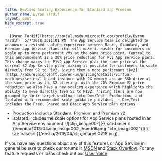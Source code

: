 ```yaml
---
title: Revised Scaling Experience for Standard and Premium
author_name: Byron Tardif
layout: post
hide_excerpt: true
---
```

      [Byron Tardif](https://social.msdn.microsoft.com/profile/Byron Tardif)  5/7/2018 2:11:01 PM  The App Service team is delighted to announce a revised scaling experience between Basic, Standard, and Premium App Service plans that will make it easier for customers to scale up to more performant VMs at the same price point. Central to this announcement is a 20% price reduction for Pv2 App Service plans. This change makes the P1v2 App Service plan the same price as the current S2 App Service plan, making it possible for customers to scale directly from S2 to P1v2. Giving them a more performant [Dv2](https://azure.microsoft.com/en-us/pricing/details/virtual-machines/series/) based instance with 2X memory and an SSD drive at the same price as the S2 offering. With the 20% Premium V2 price reduction we also have a new scaling experience which highlights the ability to move directly from S2 to P1v2. Pricing tiers are now grouped by their target workload into Dev/Test, Production, and Isolated with recommended scale guidance provided.  - Dev/Test includes the Free, Shared and Basic App Service plan options
 - Production includes Standard, Premium and Premium v2
 - Isolated includes the scale options for App Service plans hosted in an App Service environment.
  [![clip_image002]({{ site.baseurl }}/media/2018/04/clip_image002_thumb15.png "clip_image002")]({{ site.baseurl }}/media/2018/04/clip_image00218.png)

 If you have any questions about any of this features or App Service in general be sure to check our forums in [MSDN](https://social.msdn.microsoft.com/Forums/en-US/home?forum=windowsazurewebsitespreview) and [Stack Overflow](https://stackoverflow.com/questions/tagged/azure-web-sites). For any feature requests or ideas check out our [User Voice](https://feedback.azure.com/forums/169385-web-apps-formerly-websites)     